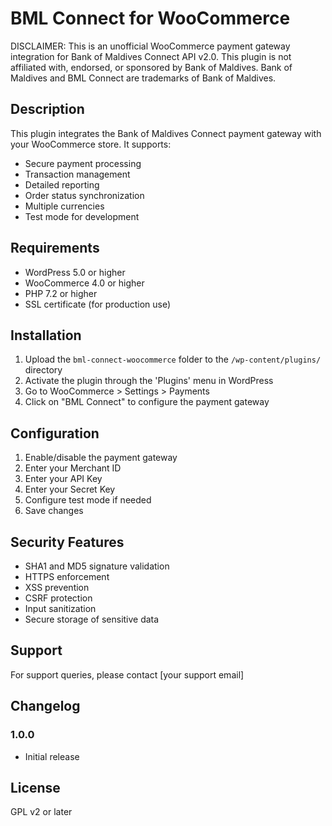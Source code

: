 # BML Connect for WooCommerce

DISCLAIMER: This is an unofficial WooCommerce payment gateway integration for Bank of Maldives Connect API v2.0. This plugin is not affiliated with, endorsed, or sponsored by Bank of Maldives. Bank of Maldives and BML Connect are trademarks of Bank of Maldives.

## Description

This plugin integrates the Bank of Maldives Connect payment gateway with your WooCommerce store. It supports:

- Secure payment processing
- Transaction management
- Detailed reporting
- Order status synchronization
- Multiple currencies
- Test mode for development

## Requirements

- WordPress 5.0 or higher
- WooCommerce 4.0 or higher
- PHP 7.2 or higher
- SSL certificate (for production use)

## Installation

1. Upload the `bml-connect-woocommerce` folder to the `/wp-content/plugins/` directory
2. Activate the plugin through the 'Plugins' menu in WordPress
3. Go to WooCommerce > Settings > Payments
4. Click on "BML Connect" to configure the payment gateway

## Configuration

1. Enable/disable the payment gateway
2. Enter your Merchant ID
3. Enter your API Key
4. Enter your Secret Key
5. Configure test mode if needed
6. Save changes

## Security Features

- SHA1 and MD5 signature validation
- HTTPS enforcement
- XSS prevention
- CSRF protection
- Input sanitization
- Secure storage of sensitive data

## Support

For support queries, please contact [your support email]

## Changelog

### 1.0.0

- Initial release

## License

GPL v2 or later
